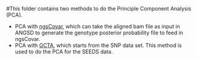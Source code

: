 #This folder contains two methods to do the Principle Component Analysis (PCA).
* PCA with [ngsCovar](https://github.com/mfumagalli/ngsPopGen), which can take the aligned bam file as input in ANGSD to generate the genotype posterior probability file to feed in ngsCovar.
* PCA with [GCTA](http://cnsgenomics.com/software/gcta/), which starts from the SNP data set. 
This method is used to do the PCA for the SEEDS data.
